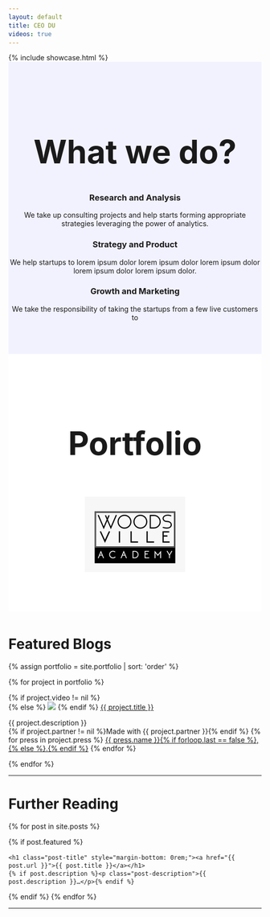 ```yaml
---
layout: default
title: CEO DU
videos: true
---
```

<html>
{% include showcase.html %}
</html><script src="https://kit.fontawesome.com/aef02ef4d3.js" crossorigin="anonymous"></script>
<link rel="stylesheet" href="https://kit-free.fontawesome.com/releases/latest/css/free-v4-font-face.min.css" media="all">
<div style="background-color:#f2f2ff;
            ">
<div class="container" style="    padding-top: 50px;
    padding-bottom: 50px; text-align: center;">
    <h1 style="font-size: 4rem"> What we do? </h1>

<div class="row first-xs between-sm">
    <div class="col-xs-12 col-sm-4" markdown="1" style="text-align:center">


### <i class="fas fa-users"></i> Research and Analysis
We take up consulting projects and help starts forming appropriate strategies leveraging the power of analytics.


  </div>

  <div class="col-xs-12 col-sm-4" markdown="1" style="text-align:center">

### <i class="fas fa-users"></i>  Strategy and Product
We help startups to lorem ipsum dolor lorem ipsum dolor lorem ipsum dolor lorem ipsum dolor lorem ipsum dolor.

  </div>

  <div class="col-xs-12 col-sm-4" markdown="1" style="text-align:center">

###  <i class="fas fa-users"></i> Growth and Marketing

We take the responsibility of taking the startups from a few live customers to 
  </div>

</div>

</div>
</div>

<div style="background-color:#fff;
            margin-bottom: 3rem">
<div class="container" style="    padding-top: 50px;
    padding-bottom: 50px; text-align: center;">
    <h1 style="font-size: 4rem"> Portfolio</h1>

<img src="/0.jpg" alt="Woodsville Academy" style="width: 200px">

</div>
</div>






<div class="container">

<h1>Featured Blogs</h1>
<div class="posts">


{% assign portfolio = site.portfolio | sort: 'order' %}

  {% for project in portfolio %}
        <div class="project-section">
        {% if project.video != nil %}
        <div class="youtube-player" data-id="{{ project.video }}" data-thumb="{{ project.image }}"></div>
        {% else %}
        <img src="{{ project.image | relative_url }}">
        {% endif %}
        <a href="{{ project.link }}"><span class="title">{{ project.title }}</span></a>
        <p> {{ project.description }}<br>
        {% if project.partner != nil %}<span class="partner">Made with {{ project.partner }}</span>{% endif %}
        {% for press in project.press %}
        <a href="{{ press.article_link }}" class="press">{{ press.name }}{% if forloop.last == false %},{% else %}.{% endif %}</a>
        {% endfor %}
        </p>

  </div>
  {% endfor %}
</div>


<hr>
<h1>Further Reading</h1>
{% for post in site.posts %}

{% if post.featured %}
  <div class="post">


    <h1 class="post-title" style="margin-bottom: 0rem;"><a href="{{ post.url }}">{{ post.title }}</a></h1>
    {% if post.description %}<p class="post-description">{{ post.description }}…</p>{% endif %}

  </div>
  {% endif %}
{% endfor %}
<hr>
</div>
